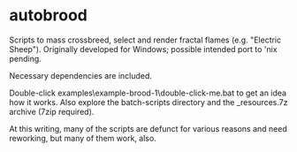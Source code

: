 # autobrood
Scripts to mass crossbreed, select and render fractal flames (e.g. "Electric Sheep"). Originally developed for Windows; possible intended port to 'nix pending.

Necessary dependencies are included.

Double-click examples\example-brood-1\double-click-me.bat to get an idea how it works. Also explore the batch-scripts directory and the _resources.7z archive (7zip required).

At this writing, many of the scripts are defunct for various reasons and need reworking, but many of them work, also.
